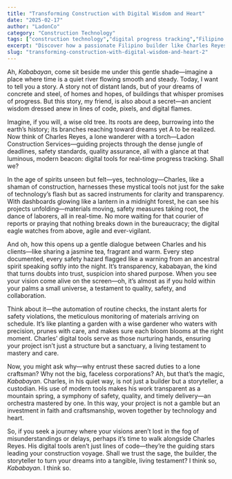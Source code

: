 ```yaml
---
title: "Transforming Construction with Digital Wisdom and Heart"
date: "2025-02-17"
author: "LadonCo"
category: "Construction Technology"
tags: ["construction technology","digital progress tracking","Filipino craftsmanship","real-time project management","work transparency"]
excerpt: "Discover how a passionate Filipino builder like Charles Reyes harnesses digital tools to bring transparency, safety, and trust to every project, turning dreams into tangible realities."
slug: "transforming-construction-with-digital-wisdom-and-heart-2"
---
```


Ah, _Kababayan_, come sit beside me under this gentle shade—imagine a place where time is a quiet river flowing smooth and steady. Today, I want to tell you a story. A story not of distant lands, but of your dreams of concrete and steel, of homes and hopes, of buildings that whisper promises of progress. But this story, my friend, is also about a secret—an ancient wisdom dressed anew in lines of code, pixels, and digital flames. 

Imagine, if you will, a wise old tree. Its roots are deep, burrowing into the earth’s history; its branches reaching toward dreams yet A to be realized. Now think of Charles Reyes, a lone wanderer with a torch—Ladon Construction Services—guiding projects through the dense jungle of deadlines, safety standards, quality assurance, all with a glance at that luminous, modern beacon: digital tools for real-time progress tracking. Shall we?

In the age of spirits unseen but felt—yes, technology—Charles, like a shaman of construction, harnesses these mystical tools not just for the sake of technology’s flash but as sacred instruments for clarity and transparency. With dashboards glowing like a lantern in a midnight forest, he can see his projects unfolding—materials moving, safety measures taking root, the dance of laborers, all in real-time. No more waiting for that courier of reports or praying that nothing breaks down in the bureaucracy; the digital eagle watches from above, agile and ever-vigilant.

And oh, how this opens up a gentle dialogue between Charles and his clients—like sharing a jasmine tea, fragrant and warm. Every step documented, every safety hazard flagged like a warning from an ancestral spirit speaking softly into the night. It’s transparency, kababayan, the kind that turns doubts into trust, suspicion into shared purpose. When you see your vision come alive on the screen—oh, it’s almost as if you hold within your palms a small universe, a testament to quality, safety, and collaboration.

Think about it—the automation of routine checks, the instant alerts for safety violations, the meticulous monitoring of materials arriving on schedule. It’s like planting a garden with a wise gardener who waters with precision, prunes with care, and makes sure each bloom blooms at the right moment. Charles’ digital tools serve as those nurturing hands, ensuring your project isn’t just a structure but a sanctuary, a living testament to mastery and care.

Now, you might ask why—why entrust these sacred duties to a lone craftsman? Why not the big, faceless corporations? Ah, but that’s the magic, _Kababayan_. Charles, in his quiet way, is not just a builder but a storyteller, a custodian. His use of modern tools makes his work transparent as a mountain spring, a symphony of safety, quality, and timely delivery—an orchestra mastered by one. In this way, your project is not a gamble but an investment in faith and craftsmanship, woven together by technology and heart.

So, if you seek a journey where your visions aren’t lost in the fog of misunderstandings or delays, perhaps it’s time to walk alongside Charles Reyes. His digital tools aren’t just lines of code—they’re the guiding stars leading your construction voyage. Shall we trust the sage, the builder, the storyteller to turn your dreams into a tangible, living testament? I think so, _Kababayan_. I think so.